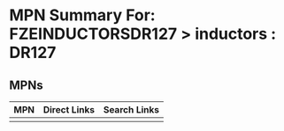 



# MPN Summary For: FZEINDUCTORSDR127 > inductors : DR127

## MPNs
  

|MPN|Direct Links|Search Links|
| :--- | :--- | :--- |
||||
